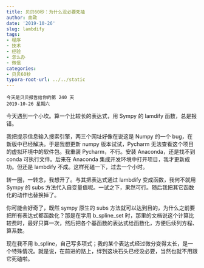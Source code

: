 ```yaml
---
title: 贝贝60秒：为什么没必要死磕
author: 曲政
date: '2019-10-26'
slug: lambdify
tags:
- 程序
- 技术
- 经验
- 怎么办
- 微信
categories:
- 贝贝60秒
typora-root-url: ../../static
---
```


```
今天是贝贝报告给你的第 240 天
2019-10-26 星期六
```

今天遇到一个小坎。算一个比较长的表达式，用 Sympy 的 lamdify 函数，总是报错。

我把提示信息输入搜索引擎，两三个网址好像在说这是 Numpy 的一个 bug，在新版中已经解决。于是我想更新 numpy 版本试试，Pycharm 无法查看这个项目的虚拟环境中的软件包。我重装 Pycharm，不行。安装 Anaconda，还是找不到 conda 可执行文件。后来在 Anaconda 集成开发环境中打开项目，我才更新成功。但还是 lambdify 不成。这样死磕一下，过去一个小时。

转一圈，一转念，我想开了。与其把表达式通过 lambdify 变成函数，我何不就用 Sympy 的 subs 方法代入自变量值呢。一试之下，果然可行。随后我把其它函数化的动作也替换掉了。

你可能会好奇了，既然 sympy 原生的 subs 方法就可以达到目的，为什么之前要把所有表达式都函数化？那是在学用 b_spline_set 时，那里的文档说这个计算比较费时，最好只算一次，然后把各个基函数的表达式给函数化，方便后续列方程、算系数。

现在我不用 b_spline，自己写多项式；我的某个表达式经过微分变得太长，是一个特殊情况。就是说，在前进的路上，绊到这块石头已经没必要，当然也就不用跟它死磕啦。


